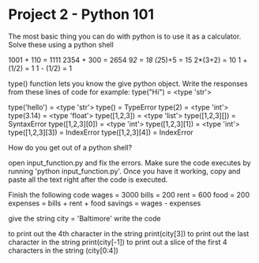 # Project 2 - Python 101

The most basic thing you can do with python is to use it as a calculator. Solve these using a python shell

1001 + 110 = 1111
2354 + 300 = 2654
9*2 = 18
(2*5)+5 = 15
2*(3+2) = 10
1 + (1/2) = 1
1 - (1/2) = 1

type() function lets you know the give python object.
Write the responses from these lines of code for example:
type("Hi") = <type 'str'>


type('hello') = <type 'str'>
type() = TypeError
type(2) = <type 'int'>
type(3.14) = <type 'float'>
type([1,2,3]) = <type 'list'>
type([1,2,3][]) = SyntaxError
type([1,2,3][0]) = <type 'int'>
type([1,2,3][1]) = <type 'int'>
type([1,2,3][3]) = IndexError
type([1,2,3][4]) = IndexError


How do you get out of a python shell?


open input_function.py and fix the errors. Make sure the code executes by running 'python input_function.py'. Once you have it working, copy and paste all the text right after the code is executed.


Finish the following code
wages = 3000
bills = 200
rent = 600
food = 200
expenses = bills + rent + food
savings = wages - expenses



give the string city = 'Baltimore' write the code

to print out the 4th character in the string
print(city[3])
to print out the last character in the string
print(city[-1])
to print out a slice of the first 4 characters in the string
(city[0:4])
